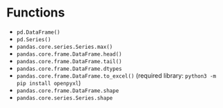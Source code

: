 # Functions

- `pd.DataFrame()`
- `pd.Series()`
- `pandas.core.series.Series.max()`
- `pandas.core.frame.DataFrame.head()`
- `pandas.core.frame.DataFrame.tail()`
- `pandas.core.frame.DataFrame.dtypes`
- `pandas.core.frame.DataFrame.to_excel()` (required library: `python3 -m pip install openpyxl`)
- `pandas.core.frame.DataFrame.shape`
- `pandas.core.series.Series.shape`
